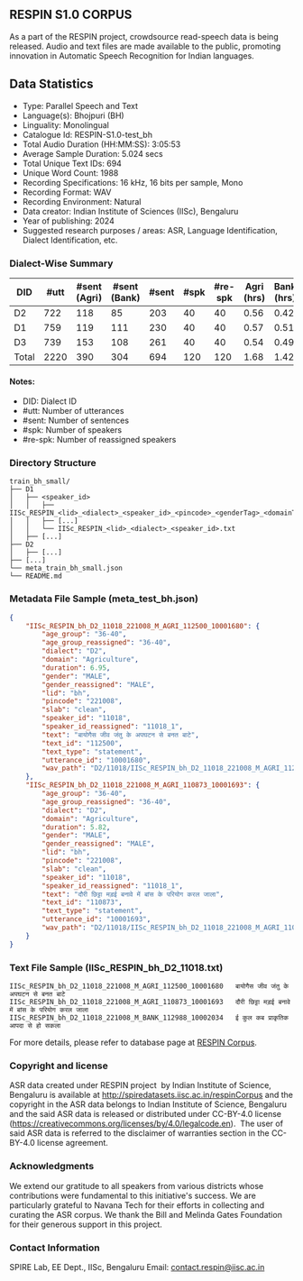 ## RESPIN S1.0 CORPUS ##

As a part of the RESPIN project, crowdsource read-speech data is being released. Audio and text files
are made available to the public, promoting innovation in Automatic Speech Recognition for Indian languages.

## Data Statistics ##

- Type: Parallel Speech and Text
- Language(s): Bhojpuri (BH)
- Linguality: Monolingual
- Catalogue Id: RESPIN-S1.0-test_bh
- Total Audio Duration (HH:MM:SS): 3:05:53
- Average Sample Duration: 5.024 secs
- Total Unique Text IDs: 694
- Unique Word Count: 1988
- Recording Specifications: 16 kHz, 16 bits per sample, Mono
- Recording Format: WAV
- Recording Environment: Natural
- Data creator: Indian Institute of Sciences (IISc), Bengaluru
- Year of publishing: 2024
- Suggested research purposes / areas: ASR, Language Identification, Dialect Identification, etc.

### Dialect-Wise Summary ###
| DID   | #utt | #sent (Agri) | #sent (Bank) | #sent | #spk | #re-spk | Agri (hrs) | Bank (hrs) | Total (hrs) |
|-------|------|--------------|--------------|-------|------|---------|------------|------------|-------------|
| D2 | 722 | 118 | 85 | 203 | 40 | 40 | 0.56 | 0.42 | 0.98 |
| D1 | 759 | 119 | 111 | 230 | 40 | 40 | 0.57 | 0.51 | 1.08 |
| D3 | 739 | 153 | 108 | 261 | 40 | 40 | 0.54 | 0.49 | 1.03 |
| Total | 2220 | 390 | 304 | 694 | 120 | 120 | 1.68 | 1.42 | 3.10 |



#### Notes:
- DID: Dialect ID
- #utt: Number of utterances
- #sent: Number of sentences
- #spk: Number of speakers
- #re-spk: Number of reassigned speakers

### Directory Structure ###
```
train_bh_small/
├── D1
│   ├── <speaker_id>
│   │   ├── IISc_RESPIN_<lid>_<dialect>_<speaker_id>_<pincode>_<genderTag>_<domainTag>_<text_id>_<uttid>.wav
│   │   ├── [...]
│   │   └── IISc_RESPIN_<lid>_<dialect>_<speaker_id>.txt
│   ├── [...]
├── D2
│   ├── [...]
├── [...]
└── meta_train_bh_small.json
└── README.md
```

### Metadata File Sample (meta_test_bh.json) ###

```json
{
    "IISc_RESPIN_bh_D2_11018_221008_M_AGRI_112500_10001680": {
        "age_group": "36-40",
        "age_group_reassigned": "36-40",
        "dialect": "D2",
        "domain": "Agriculture",
        "duration": 6.95,
        "gender": "MALE",
        "gender_reassigned": "MALE",
        "lid": "bh",
        "pincode": "221008",
        "slab": "clean",
        "speaker_id": "11018",
        "speaker_id_reassigned": "11018_1",
        "text": "बायोगैस जीव जंतु के अपघटन से बनत बाटे",
        "text_id": "112500",
        "text_type": "statement",
        "utterance_id": "10001680",
        "wav_path": "D2/11018/IISc_RESPIN_bh_D2_11018_221008_M_AGRI_112500_10001680.wav"
    },
    "IISc_RESPIN_bh_D2_11018_221008_M_AGRI_110873_10001693": {
        "age_group": "36-40",
        "age_group_reassigned": "36-40",
        "dialect": "D2",
        "domain": "Agriculture",
        "duration": 5.82,
        "gender": "MALE",
        "gender_reassigned": "MALE",
        "lid": "bh",
        "pincode": "221008",
        "slab": "clean",
        "speaker_id": "11018",
        "speaker_id_reassigned": "11018_1",
        "text": "दौरी छिट्टा मड़ई बनावे में बांस के परियोग करल जाला",
        "text_id": "110873",
        "text_type": "statement",
        "utterance_id": "10001693",
        "wav_path": "D2/11018/IISc_RESPIN_bh_D2_11018_221008_M_AGRI_110873_10001693.wav"
    }
}
```

### Text File Sample (IISc_RESPIN_bh_D2_11018.txt) ###
```
IISc_RESPIN_bh_D2_11018_221008_M_AGRI_112500_10001680	बायोगैस जीव जंतु के अपघटन से बनत बाटे
IISc_RESPIN_bh_D2_11018_221008_M_AGRI_110873_10001693	दौरी छिट्टा मड़ई बनावे में बांस के परियोग करल जाला
IISc_RESPIN_bh_D2_11018_221008_M_BANK_112988_10002034	ई कुल कब प्राकृतिक आपदा से हो सकला
```

For more details, please refer to database page at [RESPIN Corpus](http://spiredatasets.iisc.ac.in/respinCorpus).

### Copyright and license ###

ASR data created under RESPIN project  by Indian Institute of Science, Bengaluru is available
at http://spiredatasets.iisc.ac.in/respinCorpus and the copyright in the ASR data belongs to
Indian Institute of Science, Bengaluru and the said ASR data is released or distributed under
CC-BY-4.0 license (https://creativecommons.org/licenses/by/4.0/legalcode.en).  The user of
said ASR data is referred to the disclaimer of warranties section in the CC-BY-4.0 license
agreement.


### Acknowledgments ###

We extend our gratitude to all speakers from various districts whose contributions were fundamental to this initiative's success.
We are particularly grateful to Navana Tech for their efforts in collecting and curating the ASR corpus.
We thank the Bill and Melinda Gates Foundation for their generous support in this project.

### Contact Information ###

SPIRE Lab, EE Dept., IISc, Bengaluru
Email: contact.respin@iisc.ac.in